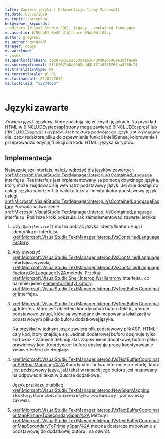 ```yaml
---
title: Zawiera języki | Dokumentacja firmy Microsoft
ms.date: 03/22/2018
ms.topic: conceptual
helpviewer_keywords:
- editors [Visual Studio SDK], legacy - contained languages
ms.assetid: b75bbb51-8e42-41b1-bece-09ab0b1f03cc
author: gregvanl
ms.author: gregvanl
manager: douge
ms.workload:
- vssdk
ms.openlocfilehash: ce2079ce16ac339ae536430d02d546ea39ffae0a
ms.sourcegitcommit: 37fb7075b0a65d2add3b137a5230767aa3266c74
ms.translationtype: MT
ms.contentlocale: pl-PL
ms.lasthandoff: 01/02/2019
ms.locfileid: "53874005"
---
```

# <a name="contained-languages"></a>Języki zawarte

*Zawiera języki* języków, które znajdują się w innych językach. Na przykład HTML w [!INCLUDE[vstecasp](../code-quality/includes/vstecasp_md.md)] strony mogą zawierać [!INCLUDE[csprcs](../data-tools/includes/csprcs_md.md)] lub [!INCLUDE[vbprvb](../code-quality/includes/vbprvb_md.md)] skryptów. Architektura podwójnego język jest wymagany dla *.aspx* redaktora pliku do zapewnienia funkcji IntelliSense, kolorowanie i przeprowadzić edycję funkcji dla kodu HTML i języka skryptów.

## <a name="implementation"></a>Implementacja

Najważniejsze interfejs, należy wdrożyć dla języków zawartych <xref:Microsoft.VisualStudio.TextManager.Interop.IVsContainedLanguage> interfejsu. Ten interfejs jest implementowany za pomocą dowolnego języka, który może znajdować się wewnątrz podstawowy język. Jej daje dostęp do usługi języka colorizer filtr widoku tekstu i identyfikator podstawowy język usługi. <xref:Microsoft.VisualStudio.TextManager.Interop.IVsContainedLanguageFactory> Pozwala na tworzenie <xref:Microsoft.VisualStudio.TextManager.Interop.IVsContainedLanguage> interfejsu. Poniższe kroki pokazują, jak zaimplementować zawartej języka:

1.  Użyj `QueryService()` można pobrać języka, identyfikator usługi i identyfikator interfejsu <xref:Microsoft.VisualStudio.TextManager.Interop.IVsContainedLanguageFactory>.

2.  Aby utworzyć <xref:Microsoft.VisualStudio.TextManager.Interop.IVsContainedLanguage> interfejsu, wywołaj <xref:Microsoft.VisualStudio.TextManager.Interop.IVsContainedLanguageFactory.GetLanguage%2A> metody. Przekaż <xref:Microsoft.VisualStudio.Shell.Interop.IVsHierarchy> interfejsu, co najmniej jeden [elementu identyfikatory](<xref:Microsoft.VisualStudio.VSConstants.VSITEMID>)i <xref:Microsoft.VisualStudio.TextManager.Interop.IVsTextBufferCoordinator> interfejsu.

3.  <xref:Microsoft.VisualStudio.TextManager.Interop.IVsTextBufferCoordinator> Interfejs, który jest obiektem koordynatora buforu tekstu, oferuje podstawowe usługi, które są wymagane do mapowania lokalizacji w podstawowym pliku do buforu dodatkowej języka.

     Na przykład w jednym *.aspx* zawiera plik podstawowy plik ASP, HTML i cały kod, który znajduje się. Jednak dodatkowej buforu obejmuje tylko kod wraz z żadnych definicji klas zapewnienie dodatkowej buforu pliku prawidłowy kod. Koordynator buforu obsługuje pracę koordynowanie zmian z buforu do drugiego.

4.  <xref:Microsoft.VisualStudio.TextManager.Interop.IVsTextBufferCoordinator.SetSpanMappings%2A> Koordynator buforu informuje o metodę, która jest podstawowy język, jaki tekst w ramach jego buforu jest mapowany na odpowiedni tekst w buforze dodatkowej.

     Język przekazuje tablicę <xref:Microsoft.VisualStudio.TextManager.Interop.NewSpanMapping> struktury, która obecnie zawiera tylko podstawowy i pomocniczy zakresu.

5.  <xref:Microsoft.VisualStudio.TextManager.Interop.IVsTextBufferCoordinator.MapPrimaryToSecondarySpan%2A> Metody i <xref:Microsoft.VisualStudio.TextManager.Interop.IVsTextBufferCoordinator.MapSecondaryToPrimarySpan%2A> metoda dostarcza mapowanie z podstawowej do dodatkowej buforu i na odwrót.